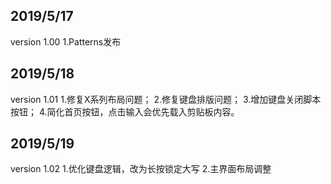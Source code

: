 ## 2019/5/17
version 1.00
1.Patterns发布

## 2019/5/18
version 1.01
1.修复X系列布局问题；
2.修复键盘排版问题；
3.增加键盘关闭脚本按钮；
4.简化首页按钮，点击输入会优先载入剪贴板内容。

## 2019/5/19
version 1.02
1.优化键盘逻辑，改为长按锁定大写
2.主界面布局调整

